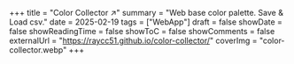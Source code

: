 +++
title = "Color Collector ↗️"
summary = "Web base color palette. Save & Load csv."
date = 2025-02-19
tags = ["WebApp"]
draft = false
showDate = false
showReadingTime = false
showToC = false
showComments = false
externalUrl = "https://raycc51.github.io/color-collector/"
coverImg = "color-collector.webp"
+++